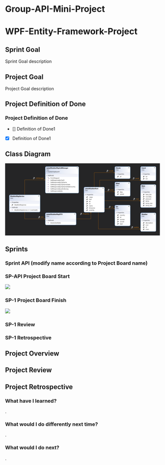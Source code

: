 # Group-API-Mini-Project

# WPF-Entity-Framework-Project

## Sprint Goal
Sprint Goal description

## Project Goal
Project Goal description

## Project Definition of Done
### Project Definition of Done
- [] Definition of Done1
- [x] Definition of Done1

## Class Diagram
![](images/class-diagram.png)

## Sprints
### Sprint API (modify name according to Project Board name)
### SP-API Project Board Start
![](images/sprint01-start.png)

### SP-1 Project Board Finish
![](images/sprint01-end.png)

### SP-1 Review

### SP-1 Retrospective

## Project Overview

## Project Review

## Project Retrospective
### What have I learned?
.

### What would I do differently next time?
.

### What would I do next?
.
